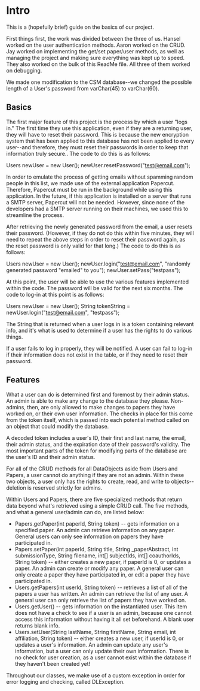 # Intro

This is a (hopefully brief) guide on the basics of our project.

First things first, the work was divided between the three of us. Hansel worked on the user authentication methods. Aaron worked on the CRUD. Jay worked on implementing the get/set paper/user methods, as well as managing the project and making sure everything was kept up to speed. They also worked on the bulk of this ReadMe file. All three of them worked on debugging.

We made one modification to the CSM database--we changed the possible length of a User's password from varChar(45) to varChar(60).

## Basics

The first major feature of this project is the process by which a user "logs in." The first time they use this application, even if they are a returning user, they will have to reset their password. This is because the new encryption system that has been applied to this database has not been applied to every user--and therefore, they must reset their passwords in order to keep that information truly secure.. The code to do this is as follows:

Users newUser = new User();
newUser.resetPassword("test@email.com");

In order to emulate the process of getting emails without spamming random people in this list, we made use of the external application Papercut. Therefore, Papercut must be run in the background while using this application. In the future, if this application is installed on a server that runs a SMTP server, Papercut will not be needed. However, since none of the developers had a SMTP server running on their machines, we used this to streamline the process.

After retrieving the newly generated password from the email, a user resets their password. (However, if they do not do this within five minutes, they will need to repeat the above steps in order to reset their password again, as the reset password is only valid for that long.) The code to do this is as follows:

Users newUser = new User();
newUser.login("test@email.com", "randomly generated password "emailed" to you");
newUser.setPass("testpass");

At this point, the user will be able to use the various features implemented within the code. The password will be valid for the next six months. The code to log-in at this point is as follows:

Users newUser = new User();
String tokenString = newUser.login("test@email.com", "testpass");

The String that is returned when a user logs in is a token containing relevant info, and it's what is used to determine if a user has the rights to do various things.

If a user fails to log in properly, they will be notified. A user can fail to log-in if their information does not exist in the table, or if they need to reset their password.

## Features

What a user can do is determined first and foremost by their admin status. An admin is able to make any change to the database they please. Non-admins, then, are only allowed to make changes to papers they have worked on, or their own user information. The checks in place for this come from the token itself, which is passed into each potential method called on an object that could modify the database. 

A decoded token includes a user's ID, their first and last name, the email, their admin status, and the expiration date of their password's validity. The most important parts of the token for modifying parts of the database are the user's ID and their admin status. 

For all of the CRUD methods for all DataObjects aside from Users and Papers, a user cannot do anything if they are not an admin. Within these two objects, a user only has the rights to create, read, and write to objects--deletion is reserved strictly for admins.

Within Users and Papers, there are five specialized methods that return data beyond what's retrieved using a simple CRUD call. The five methods, and what a general user/admin can do, are listed below:

* Papers.getPaper(int paperId, String token) -- gets information on a specified paper. An admin can retrieve information on any paper. General users can only see information on papers they have participated in.
* Papers.setPaper(int paperId, String title, String _paperAbstract, int submissionType, String filename, int[] subjectIds, int[] coauthorIds, String token) -- either creates a new paper, if paperId is 0, or updates a paper. An admin can create or modify any paper. A general user can only create a paper they have participated in, or edit a paper they have participated in.
* Users.getPapers(int userId, String token) -- retrieves a list of all of the papers a user has written. An admin can retrieve the list of any user. A general user can only retrieve the list of papers they have worked on.
* Users.getUser() -- gets information on the instantiated user. This item does not have a check to see if a user is an admin, because one cannot access this information without having it all set beforehand. A blank user returns blank info.
* Users.setUser(String lastName, String firstName, String email, int affiliation, String token) -- either creates a new user, if userId is 0, or updates a user's information. An admin can update any user's information, but a user can only update their own information. There is no check for user creation, as a user cannot exist within the database if they haven't been created yet!

Throughout our classes, we make use of a custom exception in order for error logging and checking, called DLException. 